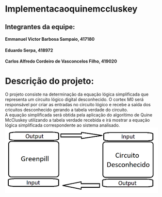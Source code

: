# Implementacaoquinemccluskey
## Integrantes da equipe:
#### Emmanuel Victor Barbosa Sampaio, 417180<br>
#### Eduardo Serpa, 418972<br>
#### Carlos Alfredo Cordeiro de Vasconcelos Filho, 419020<br>
# Descrição do projeto:
O projeto consiste na determinação da equação lógica simplificada que representa um circuito lógico digital desconhecido.
O cortex M0 será responsável por criar as entradas no circuito lógico e recebe a saída dos cricuitos desconhecido gerando a tabela verdade do circuito.<br>
A equação simplificada será obtida pela aplicação do algorítimo de Quine McCluskey utilizando a tabela verdade recebida e irá mostrar a equação lógica simplificada correspondente ao sistema analisado.<br> 
![alt text](https://github.com/ManoloSampaio/Implementacaoquinemccluskey/blob/master/Diagrama%20de%20Blocos.png)
